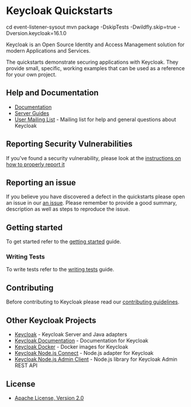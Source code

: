 # <span>Keycloak</span> Quickstarts

cd event-listener-sysout
mvn package -DskipTests -Dwildfly.skip=true -Dversion.keycloak=16.1.0

<span>Keycloak</span> is an Open Source Identity and Access Management solution for modern Applications and Services.

The quickstarts demonstrate securing applications with <span>Keycloak</span>. They provide small, specific, working examples
that can be used as a reference for your own project.

## Help and Documentation

* [Documentation](https://www.keycloak.org/documentation.html)
* [Server Guides](https://www.keycloak.org/guides#server)
* [User Mailing List](https://lists.jboss.org/mailman/listinfo/keycloak-user) - Mailing list for help and general questions about Keycloak

## Reporting Security Vulnerabilities

If you've found a security vulnerability, please look at the [instructions on how to properly report it](http://www.keycloak.org/security.html)

## Reporting an issue

If you believe you have discovered a defect in the quickstarts please open an issue in our [an issue](https://github.com/keycloak/keycloak-quickstarts/issues).
Please remember to provide a good summary, description as well as steps to reproduce the issue.

## Getting started

To get started refer to the [getting started](docs/getting-started.md) guide.

### Writing Tests

To write tests refer to the [writing tests](docs/test-development.md) guide.

## Contributing

Before contributing to Keycloak please read our [contributing guidelines](CONTRIBUTING.md).

## Other Keycloak Projects

* [Keycloak](https://github.com/keycloak/keycloak) - Keycloak Server and Java adapters
* [Keycloak Documentation](https://github.com/keycloak/keycloak-documentation) - Documentation for Keycloak
* [Keycloak Docker](https://github.com/jboss-dockerfiles/keycloak) - Docker images for Keycloak
* [Keycloak Node.js Connect](https://github.com/keycloak/keycloak-nodejs-connect) - Node.js adapter for Keycloak
* [Keycloak Node.js Admin Client](https://github.com/keycloak/keycloak-nodejs-admin-client) - Node.js library for Keycloak Admin REST API

## License

* [Apache License, Version 2.0](https://www.apache.org/licenses/LICENSE-2.0)

